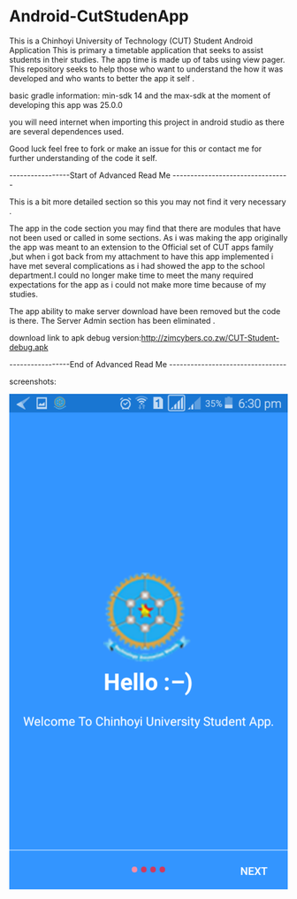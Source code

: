 # Android-CutStudenApp
This is a Chinhoyi University of Technology (CUT) Student Android Application 
This is primary a timetable application that seeks to assist students in their studies.
The app time is made up of tabs using view pager.
This repository seeks to help those who want to understand the how it was developed and who wants to better the app it self .

basic gradle information: min-sdk 14  and the max-sdk at the moment of developing this app was 25.0.0

you will need internet when importing this project in android studio as there are several dependences used.


Good luck feel free to fork or make an issue for this or contact me for further understanding of the code it self. 

-----------------Start of Advanced Read Me ---------------------------------


This is a bit more detailed section so this you may not find it very necessary .

The app in the code section you may find that there are modules that have not been used or called in some  sections.
As i was making the app originally the app was meant to an extension to the Official set of CUT apps family ,but when i got back from my attachment to have this app implemented i have met several complications as i had showed the app to the school department.I could no longer make time to meet the many required expectations  for the app as i could not make more time because of my studies.

The app ability to make server download have been removed but the code is there.
The Server Admin section has been eliminated .


download link to apk debug version:http://zimcybers.co.zw/CUT-Student-debug.apk









-----------------End of Advanced Read Me ---------------------------------

screenshots:

![alt tag](art/Screenshot_2016-07-08-18-30-49.png)

